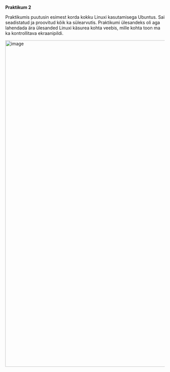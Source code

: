 **Praktikum 2**

Praktikumis puutusin esimest korda kokku Linuxi kasutamisega Ubuntus. Sai seadistatud ja proovitud kõik ka sülearvutis. Praktikumi ülesandeks oli aga lahendada ära ülesanded Linuxi käsurea kohta veebis, mille kohta toon ma ka kontrollitava ekraanipildi. 

<img width="1920" height="1032" alt="image" src="https://github.com/user-attachments/assets/9e459d20-f1f6-4571-b8f5-25a66abd885b" />
